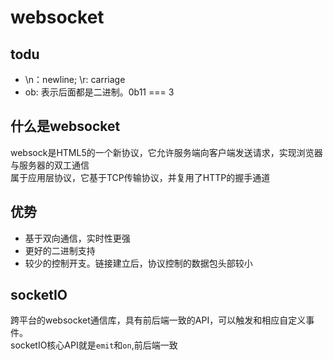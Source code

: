 # websocket

## todu
- \n：newline; \r: carriage
- ob: 表示后面都是二进制。0b11 === 3





## 什么是websocket
websock是HTML5的一个新协议，它允许服务端向客户端发送请求，实现浏览器与服务器的双工通信  
属于应用层协议，它基于TCP传输协议，并复用了HTTP的握手通道
## 优势
- 基于双向通信，实时性更强
- 更好的二进制支持
- 较少的控制开支。链接建立后，协议控制的数据包头部较小

## socketIO
跨平台的websocket通信库，具有前后端一致的API，可以触发和相应自定义事件。  
socketIO核心API就是`emit`和`on`,前后端一致


